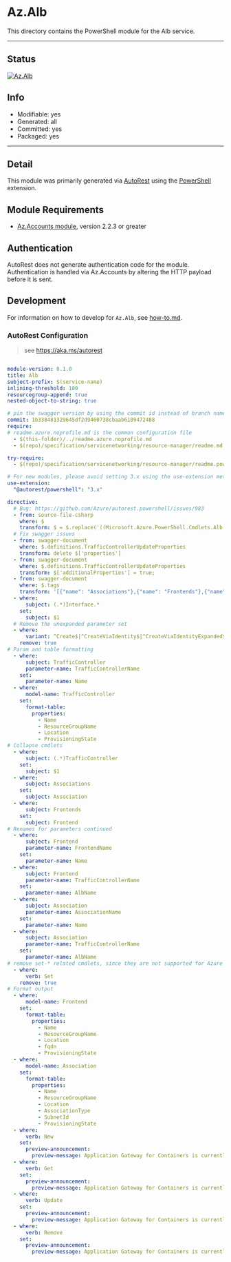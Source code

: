 <!-- region Generated -->
# Az.Alb
This directory contains the PowerShell module for the Alb service.

---
## Status
[![Az.Alb](https://img.shields.io/powershellgallery/v/Az.Alb.svg?style=flat-square&label=Az.Alb "Az.Alb")](https://www.powershellgallery.com/packages/Az.Alb/)

## Info
- Modifiable: yes
- Generated: all
- Committed: yes
- Packaged: yes

---
## Detail
This module was primarily generated via [AutoRest](https://github.com/Azure/autorest) using the [PowerShell](https://github.com/Azure/autorest.powershell) extension.

## Module Requirements
- [Az.Accounts module](https://www.powershellgallery.com/packages/Az.Accounts/), version 2.2.3 or greater

## Authentication
AutoRest does not generate authentication code for the module. Authentication is handled via Az.Accounts by altering the HTTP payload before it is sent.

## Development
For information on how to develop for `Az.Alb`, see [how-to.md](how-to.md).
<!-- endregion -->

### AutoRest Configuration
> see https://aka.ms/autorest

```yaml

module-version: 0.1.0
title: Alb
subject-prefix: $(service-name)
inlining-threshold: 100
resourcegroup-append: true
nested-object-to-string: true

# pin the swagger version by using the commit id instead of branch name
commit: 1b338481329645df2d9460738cbaab6109472488
require:
# readme.azure.noprofile.md is the common configuration file
  - $(this-folder)/../readme.azure.noprofile.md
  - $(repo)/specification/servicenetworking/resource-manager/readme.md

try-require: 
  - $(repo)/specification/servicenetworking/resource-manager/readme.powershell.md

# For new modules, please avoid setting 3.x using the use-extension method and instead, use 4.x as the default option
use-extension:
  "@autorest/powershell": "3.x"

directive:
  # Bug: https://github.com/Azure/autorest.powershell/issues/983
  - from: source-file-csharp
    where: $
    transform: $ = $.replace('((Microsoft.Azure.PowerShell.Cmdlets.Alb.Models.Api20231101.IAssociationPropertiesInternal)Property).AssociationType = value;', '((Microsoft.Azure.PowerShell.Cmdlets.Alb.Models.Api20231101.IAssociationPropertiesInternal)Property).AssociationType = value ?? "";');
  # Fix swagger issues
  - from: swagger-document
    where: $.definitions.TrafficControllerUpdateProperties
    transform: delete $['properties']
  - from: swagger-document
    where: $.definitions.TrafficControllerUpdateProperties
    transform: $['additionalProperties'] = true;
  - from: swagger-document
    where: $.tags
    transform: '[{"name": "Associations"},{"name": "Frontends"},{"name": "TrafficController"},{"name": "Operations"}]'
  - where:
      subject: (.*)Interface.*
    set:
      subject: $1
  # Remove the unexpanded parameter set
  - where:
      variant: ^Create$|^CreateViaIdentity$|^CreateViaIdentityExpanded$|^Update$|^UpdateViaIdentity$
    remove: true
# Param and table formatting
  - where:
      subject: TrafficController
      parameter-name: TrafficControllerName
    set:
      parameter-name: Name
  - where:
      model-name: TrafficController
    set:
      format-table:
        properties:
          - Name
          - ResourceGroupName
          - Location
          - ProvisioningState
# Collapse cmdlets
  - where:
      subject: (.*)TrafficController
    set:
      subject: $1
  - where:
      subject: Associations
    set:
      subject: Association
  - where: 
      subject: Frontends
    set: 
      subject: Frontend
# Renames for parameters continued
  - where:
      subject: Frontend
      parameter-name: FrontendName
    set:
      parameter-name: Name
  - where:
      subject: Frontend
      parameter-name: TrafficControllerName
    set:
      parameter-name: AlbName
  - where:
      subject: Association
      parameter-name: AssociationName
    set:
      parameter-name: Name
  - where:
      subject: Association
      parameter-name: TrafficControllerName
    set:
      parameter-name: AlbName
# remove set-* related cmdlets, since they are not supported for Azure PowerShell modules.
  - where:
      verb: Set
    remove: true
# Format output
  - where:
      model-name: Frontend
    set:
      format-table:
        properties:
          - Name
          - ResourceGroupName
          - Location
          - fqdn
          - ProvisioningState
  - where:
      model-name: Association
    set:
      format-table:
        properties:
          - Name
          - ResourceGroupName
          - Location
          - AssociationType
          - SubnetId
          - ProvisioningState
  - where:
      verb: New
    set:
      preview-announcement:
        preview-message: Application Gateway for Containers is currently in Preview.
  - where:
      verb: Get
    set:
      preview-announcement:
        preview-message: Application Gateway for Containers is currently in Preview.
  - where:
      verb: Update
    set:
      preview-announcement:
        preview-message: Application Gateway for Containers is currently in Preview.
  - where:
      verb: Remove
    set:
      preview-announcement:
        preview-message: Application Gateway for Containers is currently in Preview.
